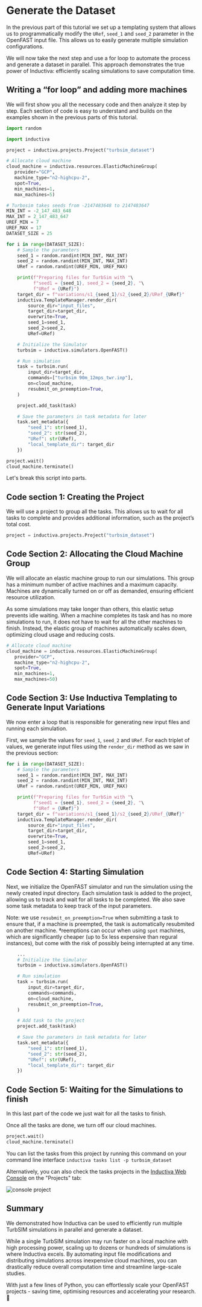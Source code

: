 # Generate the Dataset
In the previous part of this tutorial we set up a templating system that allows us to programmatically modify the `URef`, `seed_1` and `seed_2` parameter in the OpenFAST input file. 
This allows us to easily generate multiple simulation configurations.

We will now take the next step and use a for loop to automate the process and generate a dataset in parallel. This approach demonstrates the true power 
of Inductiva: efficiently scaling simulations to save computation time.

## Writing a “for loop” and adding more machines
We will first show you all the necessary code and then analyze it step by step. Each section of code is easy to understand and builds on the examples shown 
in the previous parts of this tutorial.

```python
import random

import inductiva

project = inductiva.projects.Project("turbsim_dataset")

# Allocate cloud machine
cloud_machine = inductiva.resources.ElasticMachineGroup(
   provider="GCP",
   machine_type="n2-highcpu-2",
   spot=True,
   min_machines=1,
   max_machines=5)

# Turbosim takes seeds from -2147483648 to 2147483647
MIN_INT = -2_147_483_648
MAX_INT = 2_147_483_647
UREF_MIN = 7
UREF_MAX = 17
DATASET_SIZE = 25

for i in range(DATASET_SIZE):
    # Sample the parameters
    seed_1 = random.randint(MIN_INT, MAX_INT)
    seed_2 = random.randint(MIN_INT, MAX_INT)
    URef = random.randint(UREF_MIN, UREF_MAX)

    print(f"Preparing files for TurbSim with "\
          f"seed1 = {seed_1}, seed_2 = {seed_2}, "\
          f"URef = {URef}")
    target_dir = f"variations/s1_{seed_1}/s2_{seed_2}/URef_{URef}"
    inductiva.TemplateManager.render_dir(
        source_dir="input_files",
        target_dir=target_dir,
        overwrite=True,
        seed_1=seed_1,
        seed_2=seed_2,
        URef=URef)

    # Initialize the Simulator
    turbsim = inductiva.simulators.OpenFAST()

    # Run simulation
    task = turbsim.run(
        input_dir=target_dir,
        commands=["turbsim 90m_12mps_twr.inp"],
        on=cloud_machine,
        resubmit_on_preemption=True,
    )

    project.add_task(task)

    # Save the parameters in task metadata for later
    task.set_metadata({
        "seed_1": str(seed_1),
        "seed_2": str(seed_2),
        "URef": str(URef),
        "local_template_dir": target_dir
    })

project.wait()
cloud_machine.terminate()

```

Let's break this script into parts.

## Code section 1: Creating the Project

We will use a project to group all the tasks. This allows us to wait for all tasks to complete and provides additional information, such as the project’s total cost.

```python
project = inductiva.projects.Project("turbsim_dataset")
```

## Code Section 2: Allocating the Cloud Machine Group
We will allocate an elastic machine group to run our simulations. This group has a minimum number of active machines and a maximum capacity. 
Machines are dynamically turned on or off as demanded, ensuring efficient resource utilization.

As some simulations may take longer than others, this elastic setup prevents idle waiting. When a machine completes its task and has no more simulations to run, 
it does not have to wait for all the other machines to finish. Instead, the elastic group of machines automatically scales down, optimizing cloud usage and 
reducing costs.

```python
# Allocate cloud machine
cloud_machine = inductiva.resources.ElasticMachineGroup(
   provider="GCP",
   machine_type="n2-highcpu-2",
   spot=True,
   min_machines=1,
   max_machines=50)
```

## Code Section 3: Use Inductiva Templating to Generate Input Variations
We now enter a loop that is responsible for generating new input files and running each simulation.

First, we sample the values for `seed_1`, `seed_2` and `URef`. For each triplet of values, we generate input files using the `render_dir` method as we saw in the previous section:

```python
for i in range(DATASET_SIZE):
    # Sample the parameters
    seed_1 = random.randint(MIN_INT, MAX_INT)
    seed_2 = random.randint(MIN_INT, MAX_INT)
    URef = random.randint(UREF_MIN, UREF_MAX)

    print(f"Preparing files for TurbSim with "\
          f"seed1 = {seed_1}, seed_2 = {seed_2}, "\
          f"URef = {URef}")
    target_dir = f"variations/s1_{seed_1}/s2_{seed_2}/URef_{URef}"
    inductiva.TemplateManager.render_dir(
        source_dir="input_files",
        target_dir=target_dir,
        overwrite=True,
        seed_1=seed_1,
        seed_2=seed_2,
        URef=URef)
```

## Code Section 4: Starting Simulation
Next, we initialize the OpenFAST simulator and run the simulation using the newly created input directory. Each simulation task is added to the project, allowing us to track and wait for all tasks to be completed. We also save some task metadata to keep track of the input parameters.

Note: we use `resubmit_on_preemption=True` when submitting a task to ensure that, if a machine is preempted, the task is automatically resubmited on another machine. ªreemptions can occur when using `spot` machines, which are significantly cheaper (up to 5x less expensive than regural instances), but come with the risk of possibly being interrupted at any time.

```python
    ...
    # Initialize the Simulator
    turbsim = inductiva.simulators.OpenFAST()

    # Run simulation
    task = turbsim.run(
        input_dir=target_dir,
        commands=commands,
        on=cloud_machine,
        resubmit_on_preemption=True,
    )

    # Add task to the project
    project.add_task(task)

    # Save the parameters in task metadata for later
    task.set_metadata({
        "seed_1": str(seed_1),
        "seed_2": str(seed_2),
        "URef": str(URef),
        "local_template_dir": target_dir
    })
```


## Code Section 5: Waiting for the Simulations to finish
In this last part of the code we just wait for all the tasks to finish.

Once all the tasks are done, we turn off our cloud machines.

```python
project.wait()
cloud_machine.terminate()
```

You can list the tasks from this project by running this command on
your command line interface `inductiva tasks list -p turbsim_dataset`

Alternatively, you can also check the tasks projects in the [Inductiva Web Console](https://console.inductiva.ai/) on the "Projects" tab:

![console project](../../_static/console_projects.png)



## Summary
We demonstrated how Inductiva can be used to efficiently run multiple TurbSIM simulations in parallel and generate a dataset. 

While a single TurbSIM simulation may run faster on a local machine with high processing power, scaling up to dozens or hundreds of simulations is where Inductiva excels. By automating input file modifications
and distributing simulations across inexpensive cloud machines, you can drastically reduce overall computation time and streamline large-scale studies.

With just a few lines of Python, you can effortlessly scale your OpenFAST projects - saving time, optimising resources and accelerating your research. 🚀

